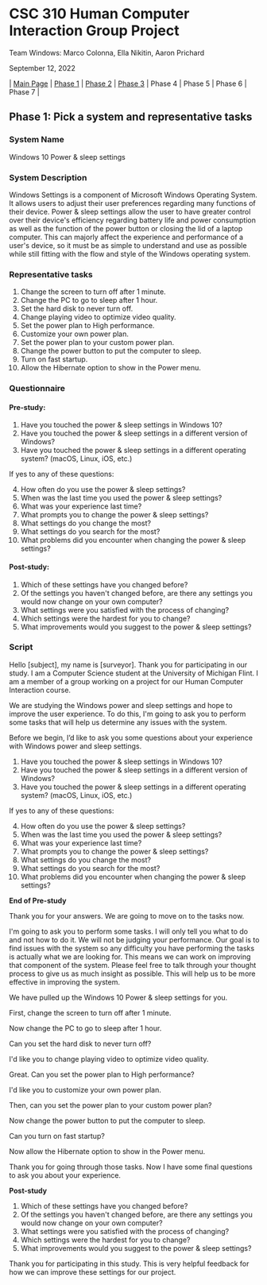 # CSC 310 Human Computer Interaction Group Project

Team Windows: Marco Colonna, Ella Nikitin, Aaron Prichard

September 12, 2022

| [Main Page](https://github.com/marco-colonna/csc-310-project) | [Phase 1](https://github.com/marco-colonna/csc-310-project/blob/main/phase1.md) | [Phase 2](https://github.com/marco-colonna/csc-310-project/blob/main/phase2.md) | [Phase 3](https://github.com/marco-colonna/csc-310-project/blob/main/phase3.md) | Phase 4 | Phase 5 | Phase 6 | Phase 7 |

## Phase 1: Pick a system and representative tasks

### System Name
Windows 10 Power & sleep settings

### System Description
Windows Settings is a component of Microsoft Windows Operating System. It allows users to adjust their user preferences regarding many functions of their device. Power & sleep settings allow the user to have greater control over their device's efficiency regarding battery life and power consumption as well as the function of the power button or closing the lid of a laptop computer. This can majorly affect the experience and performance of a user's device, so it must be as simple to understand and use as possible while still fitting with the flow and style of the Windows operating system.

### Representative tasks

1. Change the screen to turn off after 1 minute.
2. Change the PC to go to sleep after 1 hour.
3. Set the hard disk to never turn off.
4. Change playing video to optimize video quality.
5. Set the power plan to High performance.
6. Customize your own power plan.
7. Set the power plan to your custom power plan.
8. Change the power button to put the computer to sleep.
9. Turn on fast startup.
10. Allow the Hibernate option to show in the Power menu.

### Questionnaire

#### Pre-study:

1. Have you touched the power & sleep settings in Windows 10?
2. Have you touched the power & sleep settings in a different version of Windows?
3. Have you touched the power & sleep settings in a different operating system? (macOS, Linux, iOS, etc.)

If yes to any of these questions:

4. How often do you use the power & sleep settings?
5. When was the last time you used the power & sleep settings?
6. What was your experience last time?
7. What prompts you to change the power & sleep settings?
8. What settings do you change the most?
9. What settings do you search for the most?
10. What problems did you encounter when changing the power & sleep settings?

#### Post-study:

1. Which of these settings have you changed before?
2. Of the settings you haven't changed before, are there any settings you would now change on your own computer?
3. What settings were you satisfied with the process of changing?
4. Which settings were the hardest for you to change?
5. What improvements would you suggest to the power & sleep settings?

### Script

Hello [subject], my name is [surveyor]. Thank you for participating in our study. I am a Computer Science student at the University of Michigan Flint. I am a member of a group working on a project for our Human Computer Interaction course.

We are studying the Windows power and sleep settings and hope to improve the user experience. To do this, I'm going to ask you to perform some tasks that will help us determine any issues with the system.

Before we begin, I’d like to ask you some questions about your experience with Windows power and sleep settings.

1. Have you touched the power & sleep settings in Windows 10?
2. Have you touched the power & sleep settings in a different version of Windows?
3. Have you touched the power & sleep settings in a different operating system? (macOS, Linux, iOS, etc.)

If yes to any of these questions:

4. How often do you use the power & sleep settings?
5. When was the last time you used the power & sleep settings?
6. What was your experience last time?
7. What prompts you to change the power & sleep settings?
8. What settings do you change the most?
9. What settings do you search for the most?
10. What problems did you encounter when changing the power & sleep settings?

**End of Pre-study**

Thank you for your answers. We are going to move on to the tasks now.

I'm going to ask you to perform some tasks. I will only tell you what to do and not how to do it. We will not be judging your performance. Our goal is to find issues with the system so any difficulty you have performing the tasks is actually what we are looking for. This means we can work on improving that component of the system. Please feel free to talk through your thought process to give us as much insight as possible. This will help us to be more effective in improving the system.

We have pulled up the Windows 10 Power & sleep settings for you.

First, change the screen to turn off after 1 minute.

Now change the PC to go to sleep after 1 hour.

Can you set the hard disk to never turn off?

I'd like you to change playing video to optimize video quality.

Great. Can you set the power plan to High performance?

I'd like you to customize your own power plan.

Then, can you set the power plan to your custom power plan?

Now change the power button to put the computer to sleep.

Can you turn on fast startup?

Now allow the Hibernate option to show in the Power menu.

Thank you for going through those tasks. Now I have some final questions to ask you about your experience.

**Post-study**

1. Which of these settings have you changed before?
2. Of the settings you haven't changed before, are there any settings you would now change on your own computer?
3. What settings were you satisfied with the process of changing?
4. Which settings were the hardest for you to change?
5. What improvements would you suggest to the power & sleep settings?

Thank you for participating in this study. This is very helpful feedback for how we can improve these settings for our project.
